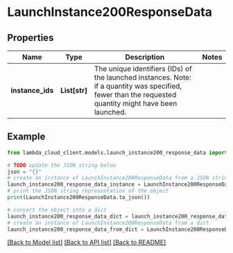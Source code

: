 # LaunchInstance200ResponseData


## Properties

Name | Type | Description | Notes
------------ | ------------- | ------------- | -------------
**instance_ids** | **List[str]** | The unique identifiers (IDs) of the launched instances. Note: if a quantity was specified, fewer than the requested quantity might have been launched. | 

## Example

```python
from lambda_cloud_client.models.launch_instance200_response_data import LaunchInstance200ResponseData

# TODO update the JSON string below
json = "{}"
# create an instance of LaunchInstance200ResponseData from a JSON string
launch_instance200_response_data_instance = LaunchInstance200ResponseData.from_json(json)
# print the JSON string representation of the object
print(LaunchInstance200ResponseData.to_json())

# convert the object into a dict
launch_instance200_response_data_dict = launch_instance200_response_data_instance.to_dict()
# create an instance of LaunchInstance200ResponseData from a dict
launch_instance200_response_data_from_dict = LaunchInstance200ResponseData.from_dict(launch_instance200_response_data_dict)
```
[[Back to Model list]](../README.md#documentation-for-models) [[Back to API list]](../README.md#documentation-for-api-endpoints) [[Back to README]](../README.md)


